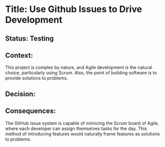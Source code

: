 # Title: Use Github Issues to Drive Development

## Status: Testing

## Context:

This project is complex by nature, and Agile development is the natural choice, particularly using Scrum.
Also, the point of building software is to provide solutions to problems.

## Decision:

## Consequences:

The GitHub issue system is capable of mimicing the Scrum board of Agile, where each developer
can assign themselves tasks for the day. This method of introducing features would naturally frame features as solutions to problems.
